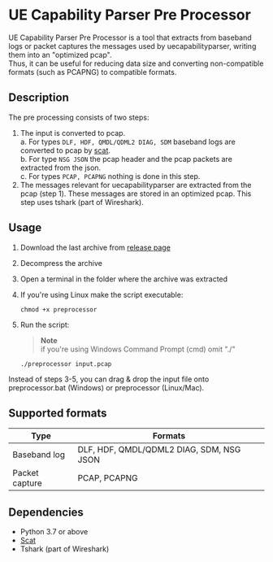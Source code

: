 # UE Capability Parser Pre Processor

UE Capability Parser Pre Processor is a tool that extracts from baseband logs or packet captures the messages used by uecapabilityparser, writing them into an "optimized pcap".<br>
Thus, it can be useful for reducing data size and converting non-compatible formats (such as PCAPNG) to compatible formats.<br>

## Description
The pre processing consists of two steps:

1. The input is converted to pcap.<br>
    a. For types `DLF, HDF, QMDL/QDML2 DIAG, SDM` baseband logs are converted to pcap by [scat](https://github.com/fgsect/scat).<br>
    b. For type `NSG JSON` the pcap header and the pcap packets are extracted from the json.<br>
    c. For types `PCAP, PCAPNG` nothing is done in this step.
2. The messages relevant for uecapabilityparser are extracted from the pcap (step 1). These messages are stored in an optimized pcap. This step uses tshark (part of Wireshark).

## Usage
1. Download the last archive from [release page](https://github.com/HandyMenny/uecapabilityparser-preprocessor/releases)
2. Decompress the archive
3. Open a terminal in the folder where the archive was extracted
4. If you're using Linux make the script executable:

    ````
    chmod +x preprocessor
    ````
5. Run the script:
    > **Note**<br>
    if you're using Windows Command Prompt (cmd) omit "./"
    ````
    ./preprocessor input.pcap
    ````
Instead of steps 3-5, you can drag & drop the input file onto preprocessor.bat (Windows) or preprocessor (Linux/Mac).

## Supported formats
| Type  | Formats |
| ------------- | ------------- |
| Baseband log  | DLF, HDF, QMDL/QDML2 DIAG, SDM, NSG JSON |
| Packet capture  | PCAP, PCAPNG  |

## Dependencies
- Python 3.7 or above
- [Scat](https://github.com/fgsect/scat)
- Tshark (part of Wireshark)

